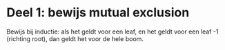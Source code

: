 # Deel 1: bewijs mutual exclusion

Bewijs bij inductie: als het geldt voor een leaf, en het geldt voor een leaf -1 (richting root), dan geldt het voor de hele boom.
